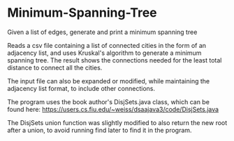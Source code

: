 # Minimum-Spanning-Tree
Given a list of edges, generate and print a minimum spanning tree

Reads a csv file containing a list of connected cities in the form of an adjacency list, and uses Kruskal's algorithm to generate a minimum spanning tree.  The result shows the connections needed for the least total distance to connect all the cities.

The input file can also be expanded or modified, while maintaining the adjacency list format, to include other connections.

The program uses the book author's DisjSets.java class, which can be found here:
https://users.cs.fiu.edu/~weiss/dsaajava3/code/DisjSets.java

The DisjSets union function was slightly modified to also return the new root after a union, to avoid running find later to find it in the program.
